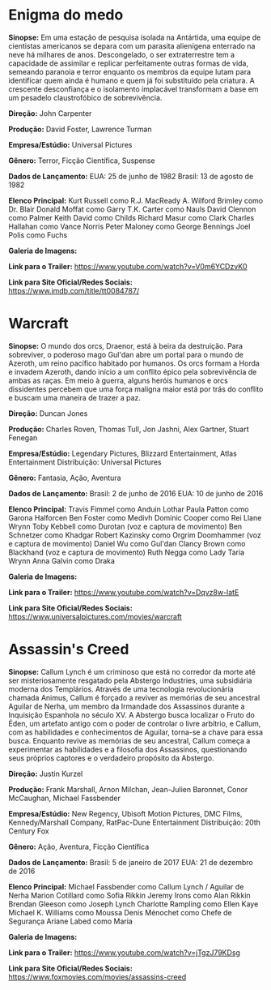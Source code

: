 # Enigma do medo

**Sinopse:**
Em uma estação de pesquisa isolada na Antártida, uma equipe de cientistas americanos se depara com um parasita alienígena enterrado na neve há milhares de anos. Descongelado, o ser extraterrestre tem a capacidade de assimilar e replicar perfeitamente outras formas de vida, semeando paranoia e terror enquanto os membros da equipe lutam para identificar quem ainda é humano e quem já foi substituído pela criatura. A crescente desconfiança e o isolamento implacável transformam a base em um pesadelo claustrofóbico de sobrevivência.

**Direção:**
John Carpenter

**Produção:**
David Foster, Lawrence Turman

**Empresa/Estúdio:**
Universal Pictures

**Gênero:**
Terror, Ficção Científica, Suspense

**Dados de Lançamento:**
EUA: 25 de junho de 1982
Brasil: 13 de agosto de 1982

**Elenco Principal:**
Kurt Russell como R.J. MacReady
A. Wilford Brimley como Dr. Blair
Donald Moffat como Garry
T.K. Carter como Nauls
David Clennon como Palmer
Keith David como Childs
Richard Masur como Clark
Charles Hallahan como Vance Norris
Peter Maloney como George Bennings
Joel Polis como Fuchs

**Galeria de Imagens:**

**Link para o Trailer:**
https://www.youtube.com/watch?v=V0m6YCDzvK0

**Link para Site Oficial/Redes Sociais:**
https://www.imdb.com/title/tt0084787/

# Warcraft

**Sinopse:**
O mundo dos orcs, Draenor, está à beira da destruição. Para sobreviver, o poderoso mago Gul'dan abre um portal para o mundo de Azeroth, um reino pacífico habitado por humanos. Os orcs formam a Horda e invadem Azeroth, dando início a um conflito épico pela sobrevivência de ambas as raças. Em meio à guerra, alguns heróis humanos e orcs dissidentes percebem que uma força maligna maior está por trás do conflito e buscam uma maneira de trazer a paz.

**Direção:**
Duncan Jones

**Produção:**
Charles Roven, Thomas Tull, Jon Jashni, Alex Gartner, Stuart Fenegan

**Empresa/Estúdio:**
Legendary Pictures, Blizzard Entertainment, Atlas Entertainment
Distribuição: Universal Pictures

**Gênero:**
Fantasia, Ação, Aventura

**Dados de Lançamento:**
Brasil: 2 de junho de 2016
EUA: 10 de junho de 2016

**Elenco Principal:**
Travis Fimmel como Anduin Lothar
Paula Patton como Garona Halforcen
Ben Foster como Medivh
Dominic Cooper como Rei Llane Wrynn
Toby Kebbell como Durotan (voz e captura de movimento)
Ben Schnetzer como Khadgar
Robert Kazinsky como Orgrim Doomhammer (voz e captura de movimento)
Daniel Wu como Gul'dan
Clancy Brown como Blackhand (voz e captura de movimento)
Ruth Negga como Lady Taria Wrynn
Anna Galvin como Draka

**Galeria de Imagens:**

**Link para o Trailer:**
https://www.youtube.com/watch?v=Dqvz8w-latE

**Link para Site Oficial/Redes Sociais:**
https://www.universalpictures.com/movies/warcraft

# Assassin's Creed

**Sinopse:**
Callum Lynch é um criminoso que está no corredor da morte até ser misteriosamente resgatado pela Abstergo Industries, uma subsidiária moderna dos Templários. Através de uma tecnologia revolucionária chamada Animus, Callum é forçado a reviver as memórias de seu ancestral Aguilar de Nerha, um membro da Irmandade dos Assassinos durante a Inquisição Espanhola no século XV. A Abstergo busca localizar o Fruto do Éden, um artefato antigo com o poder de controlar o livre arbítrio, e Callum, com as habilidades e conhecimentos de Aguilar, torna-se a chave para essa busca. Enquanto revive as memórias de seu ancestral, Callum começa a experimentar as habilidades e a filosofia dos Assassinos, questionando seus próprios captores e o verdadeiro propósito da Abstergo.

**Direção:**
Justin Kurzel

**Produção:**
Frank Marshall, Arnon Milchan, Jean-Julien Baronnet, Conor McCaughan, Michael Fassbender

**Empresa/Estúdio:**
New Regency, Ubisoft Motion Pictures, DMC Films, Kennedy/Marshall Company, RatPac-Dune Entertainment
Distribuição: 20th Century Fox

**Gênero:**
Ação, Aventura, Ficção Científica

**Dados de Lançamento:**
Brasil: 5 de janeiro de 2017
EUA: 21 de dezembro de 2016

**Elenco Principal:**
Michael Fassbender como Callum Lynch / Aguilar de Nerha
Marion Cotillard como Sofia Rikkin
Jeremy Irons como Alan Rikkin
Brendan Gleeson como Joseph Lynch
Charlotte Rampling como Ellen Kaye
Michael K. Williams como Moussa
Denis Ménochet como Chefe de Segurança
Ariane Labed como Maria


**Galeria de Imagens:**

**Link para o Trailer:**
https://www.youtube.com/watch?v=jTgzJ79KDsg

**Link para Site Oficial/Redes Sociais:**
https://www.foxmovies.com/movies/assassins-creed
